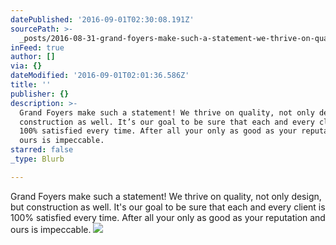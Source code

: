 ```yaml
---
datePublished: '2016-09-01T02:30:08.191Z'
sourcePath: >-
  _posts/2016-08-31-grand-foyers-make-such-a-statement-we-thrive-on-quality-no.md
inFeed: true
author: []
via: {}
dateModified: '2016-09-01T02:01:36.586Z'
title: ''
publisher: {}
description: >-
  Grand Foyers make such a statement! We thrive on quality, not only design, but
  construction as well. It’s our goal to be sure that each and every client is
  100% satisfied every time. After all your only as good as your reputation and
  ours is impeccable.
starred: false
_type: Blurb

---
```

Grand Foyers make such a statement! We thrive on quality, not only design, but construction as well. It's our goal to be sure that each and every client is 100% satisfied every time. After all your only as good as your reputation and ours is impeccable.
![](https://the-grid-user-content.s3-us-west-2.amazonaws.com/1b583b30-2151-438b-a634-93238de194cb.jpg)
